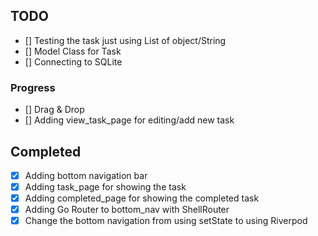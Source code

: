 ## TODO

- [] Testing the task just using List of object/String
- [] Model Class for Task
- [] Connecting to SQLite

### Progress

- [] Drag & Drop
- [] Adding view_task_page for editing/add new task

## Completed

- [x] Adding bottom navigation bar
- [x] Adding task_page for showing the task
- [x] Adding completed_page for showing the completed task
- [x] Adding Go Router to bottom_nav with ShellRouter
- [x] Change the bottom navigation from using setState to using Riverpod
